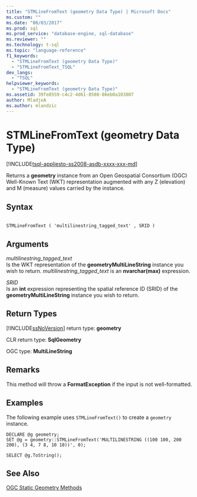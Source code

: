 ```yaml
---
title: "STMLineFromText (geometry Data Type) | Microsoft Docs"
ms.custom: ""
ms.date: "08/03/2017"
ms.prod: sql
ms.prod_service: "database-engine, sql-database"
ms.reviewer: ""
ms.technology: t-sql
ms.topic: "language-reference"
f1_keywords: 
  - "STMLineFromText (geometry Data Type)"
  - "STMLineFromText_TSQL"
dev_langs: 
  - "TSQL"
helpviewer_keywords: 
  - "STMLineFromText (geometry Data Type)"
ms.assetid: 39fe8559-c4c2-4d61-8508-86eb0a103807
author: MladjoA
ms.author: mlandzic 
---
```

# STMLineFromText (geometry Data Type)
[!INCLUDE[tsql-appliesto-ss2008-asdb-xxxx-xxx-md](../../includes/tsql-appliesto-ss2008-asdb-xxxx-xxx-md.md)]

Returns a **geometry** instance from an Open Geospatial Consortium (OGC) Well-Known Text (WKT) representation augmented with any Z (elevation) and M (measure) values carried by the instance.
  
## Syntax  
  
```  
  
STMLineFromText ( 'multilinestring_tagged_text' , SRID )  
```  
  
## Arguments  
 *multilinestring_tagged_text*  
 Is the WKT representation of the **geometryMultiLineString** instance you wish to return. *multilinestring_tagged_text* is an **nvarchar(max)** expression.  
  
 *SRID*  
 Is an **int** expression representing the spatial reference ID (SRID) of the **geometryMultiLineString** instance you wish to return.  
  
## Return Types  
 [!INCLUDE[ssNoVersion](../../includes/ssnoversion-md.md)] return type: **geometry**  
  
 CLR return type: **SqlGeometry**  
  
 OGC type: **MultiLineString**  
  
## Remarks  
 This method will throw a **FormatException** if the input is not well-formatted.  
  
## Examples  
 The following example uses `STMLineFromText()` to create a `geometry` instance.  
  
```  
DECLARE @g geometry;  
SET @g = geometry::STMLineFromText('MULTILINESTRING ((100 100, 200 200), (3 4, 7 8, 10 10))', 0);  
```  
  
 `SELECT @g.ToString();`  
  
## See Also  
 [OGC Static Geometry Methods](../../t-sql/spatial-geometry/ogc-static-geometry-methods.md)  
  
  

